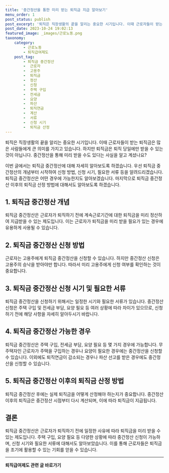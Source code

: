 ```yaml
---
title: '중간정산을 통한 미리 받는 퇴직금 지급 알아보기'
menu_order: 1
post_status: publish
post_excerpt: '퇴직은 직장생활의 끝을 알리는 중요한 시기입니다. 이때 근로자들이 받는 퇴직금은 많은 사람들에게 큰 의미를 가지고 있습니다. 하지만 퇴직금은 퇴직 당일에만 받을 수 있는 것이 아닙니다. 중간정산을 통해 미리 받을 수도 있다는 사실을 알고 계셨나요 '
post_date: 2023-10-24 19:02:13
featured_image: _images/근로노동.png
taxonomy:
    category:
        - 근로노동
        - 퇴직급여제도
    post_tag:
        - 퇴직금 중간정산
        -  근로자
        -  고용주
        -  퇴직금
        -  정산
        -  신청
        -  주택 구입
        -  전세금
        -  요양
        -  파산
        -  퇴직연금
        -  계산
        -  서류
        -  신청 시기
        -  퇴직금 산정
---
```



퇴직은 직장생활의 끝을 알리는 중요한 시기입니다. 이때 근로자들이 받는 퇴직금은 많은 사람들에게 큰 의미를 가지고 있습니다. 하지만 퇴직금은 퇴직 당일에만 받을 수 있는 것이 아닙니다. 중간정산을 통해 미리 받을 수도 있다는 사실을 알고 계셨나요?

이번 글에서는 퇴직금 중간정산에 대해 자세히 알아보도록 하겠습니다. 우선 퇴직금 중간정산의 개념부터 시작하여 신청 방법, 신청 시기, 필요한 서류 등을 알려드리겠습니다. 퇴직금 중간정산은 어떤 경우에 가능한지도 알아보겠습니다. 마지막으로 퇴직금 중간정산 이후의 퇴직금 산정 방법에 대해서도 알아보도록 하겠습니다.

## 1. 퇴직금 중간정산 개념

퇴직금 중간정산은 근로자가 퇴직하기 전에 계속근로기간에 대한 퇴직금을 미리 정산하여 지급받을 수 있는 제도입니다. 이는 근로자가 퇴직금을 미리 받을 필요가 있는 경우에 유용하게 사용될 수 있습니다.

## 2. 퇴직금 중간정산 신청 방법

근로자는 고용주에게 퇴직금 중간정산을 신청할 수 있습니다. 하지만 중간정산 신청은 고용주의 승낙을 받아야만 합니다. 따라서 미리 고용주에게 신청 여부를 확인하는 것이 중요합니다.

## 3. 퇴직금 중간정산 신청 시기 및 필요한 서류

퇴직금 중간정산을 신청하기 위해서는 일정한 시기와 필요한 서류가 있습니다. 중간정산 신청은 주택 구입 및 전세금 부담, 요양 필요 등 여러 상황에 따라 차이가 있으므로, 신청하기 전에 해당 사항을 자세히 알아두시기 바랍니다.

## 4. 퇴직금 중간정산 가능한 경우

퇴직금 중간정산은 주택 구입, 전세금 부담, 요양 필요 등 몇 가지 경우에 가능합니다. 무주택자인 근로자가 주택을 구입하는 경우나 요양이 필요한 경우에는 중간정산을 신청할 수 있습니다. 이외에도 퇴직연금이 감소되는 경우나 파산 선고를 받은 경우에도 중간정산을 신청할 수 있습니다.

## 5. 퇴직금 중간정산 이후의 퇴직금 산정 방법

퇴직금 중간정산 후에는 실제 퇴직금을 어떻게 산정해야 하는지가 중요합니다. 중간정산 이후의 퇴직금은 중간정산 시점부터 다시 계산되며, 이에 따라 퇴직금이 지급됩니다.

## 결론

퇴직금 중간정산은 근로자가 퇴직하기 전에 일정한 사유에 따라 퇴직금을 미리 받을 수 있는 제도입니다. 주택 구입, 요양 필요 등 다양한 상황에 따라 중간정산 신청이 가능하며, 신청 시기와 필요한 서류에 대해서도 알아보았습니다. 이를 통해 근로자들은 퇴직금을 조기에 활용할 수 있는 기회를 얻을 수 있습니다.


<!-- wp:separator -->
<hr class="wp-block-separator has-alpha-channel-opacity"/>
<!-- /wp:separator -->

<!-- wp:group {"backgroundColor":"base","layout":{"type":"constrained"}} -->
<div class="wp-block-group has-base-background-color has-background"><!-- wp:paragraph {"align":"center","fontSize":"medium"} -->
<p class="has-text-align-center has-large-font-size"><strong>퇴직급여제도 관련 글 바로가기</strong></p>
<!-- /wp:paragraph -->


<!-- wp:latest-posts
{"categories":[{"id":12695,"count":19,"description":"","link":"https://uknowlaw.com/category/%ed%87%b4%ec%a7%81%ea%b8%89%ec%97%ac%ec%a0%9c%eb%8f%84/","name":"퇴직급여제도","slug":"퇴직급여제도","taxonomy":"category","parent":0,"meta":[],"_links":{"self":[{"href":"https://uknowlaw.com/wp-json/wp/v2/categories/12695"}],"collection":[{"href":"https://uknowlaw.com/wp-json/wp/v2/categories"}],"about":[{"href":"https://uknowlaw.com/wp-json/wp/v2/taxonomies/category"}],"wp:post_type":[{"href":"https://uknowlaw.com/wp-json/wp/v2/posts?categories=12695"}],"curies":[{"name":"wp","href":"https://api.w.org/{rel}","templated":true}]}}]} /--></div>
<!-- /wp:group -->